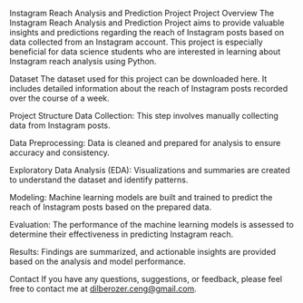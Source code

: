 Instagram Reach Analysis and Prediction Project
Project Overview
The Instagram Reach Analysis and Prediction Project aims to provide valuable insights and predictions regarding the reach of Instagram posts based on data collected from an Instagram account. This project is especially beneficial for data science students who are interested in learning about Instagram reach analysis using Python.

Dataset
The dataset used for this project can be downloaded here. It includes detailed information about the reach of Instagram posts recorded over the course of a week.

Project Structure
Data Collection: This step involves manually collecting data from Instagram posts.

Data Preprocessing: Data is cleaned and prepared for analysis to ensure accuracy and consistency.

Exploratory Data Analysis (EDA): Visualizations and summaries are created to understand the dataset and identify patterns.

Modeling: Machine learning models are built and trained to predict the reach of Instagram posts based on the prepared data.

Evaluation: The performance of the machine learning models is assessed to determine their effectiveness in predicting Instagram reach.

Results: Findings are summarized, and actionable insights are provided based on the analysis and model performance.

Contact
If you have any questions, suggestions, or feedback, please feel free to contact me at dilberozer.ceng@gmail.com.
